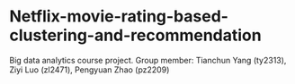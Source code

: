# Netflix-movie-rating-based-clustering-and-recommendation
Big data analytics course project.
Group member: Tianchun Yang (ty2313), Ziyi Luo (zl2471), Pengyuan Zhao (pz2209)
